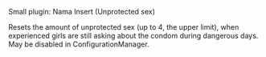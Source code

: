 Small plugin: Nama Insert (Unprotected sex)

Resets the amount of unprotected sex (up to 4, the upper limit), when experienced girls are still asking about the condom during dangerous days.
May be disabled in ConfigurationManager.
